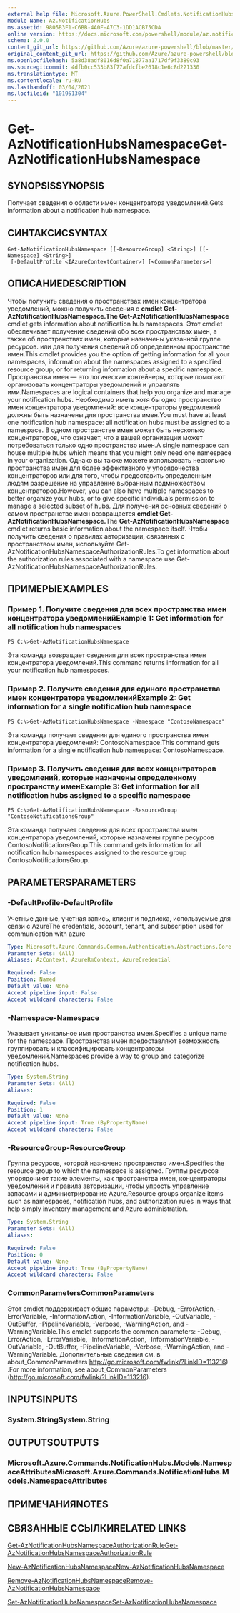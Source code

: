 ```yaml
---
external help file: Microsoft.Azure.PowerShell.Cmdlets.NotificationHubs.dll-Help.xml
Module Name: Az.NotificationHubs
ms.assetid: 9805B3F1-C6BB-4A0F-A7C3-1DD1ACB75CDA
online version: https://docs.microsoft.com/powershell/module/az.notificationhubs/get-aznotificationhubsnamespace
schema: 2.0.0
content_git_url: https://github.com/Azure/azure-powershell/blob/master/src/NotificationHubs/NotificationHubs/help/Get-AzNotificationHubsNamespace.md
original_content_git_url: https://github.com/Azure/azure-powershell/blob/master/src/NotificationHubs/NotificationHubs/help/Get-AzNotificationHubsNamespace.md
ms.openlocfilehash: 5a8d38adf8016d8f0a71877aa1717df9f3389c93
ms.sourcegitcommit: 4dfb0cc533b83f77afdcfbe2618c1e6c8d221330
ms.translationtype: MT
ms.contentlocale: ru-RU
ms.lasthandoff: 03/04/2021
ms.locfileid: "101951304"
---
```

# <span data-ttu-id="36c17-101">Get-AzNotificationHubsNamespace</span><span class="sxs-lookup"><span data-stu-id="36c17-101">Get-AzNotificationHubsNamespace</span></span>

## <span data-ttu-id="36c17-102">SYNOPSIS</span><span class="sxs-lookup"><span data-stu-id="36c17-102">SYNOPSIS</span></span>
<span data-ttu-id="36c17-103">Получает сведения о области имен концентратора уведомлений.</span><span class="sxs-lookup"><span data-stu-id="36c17-103">Gets information about a notification hub namespace.</span></span>

## <span data-ttu-id="36c17-104">СИНТАКСИС</span><span class="sxs-lookup"><span data-stu-id="36c17-104">SYNTAX</span></span>

```
Get-AzNotificationHubsNamespace [[-ResourceGroup] <String>] [[-Namespace] <String>]
 [-DefaultProfile <IAzureContextContainer>] [<CommonParameters>]
```

## <span data-ttu-id="36c17-105">ОПИСАНИЕ</span><span class="sxs-lookup"><span data-stu-id="36c17-105">DESCRIPTION</span></span>
<span data-ttu-id="36c17-106">Чтобы получить сведения о пространствах имен концентратора уведомлений, можно получить сведения о **cmdlet Get-AzNotificationHubsNamespace.**</span><span class="sxs-lookup"><span data-stu-id="36c17-106">**The Get-AzNotificationHubsNamespace** cmdlet gets information about notification hub namespaces.</span></span>
<span data-ttu-id="36c17-107">Этот cmdlet обеспечивает получение сведений обо всех пространствах имен, а также об пространствах имен, которые назначены указанной группе ресурсов. или для получения сведений об определенном пространстве имен.</span><span class="sxs-lookup"><span data-stu-id="36c17-107">This cmdlet provides you the option of getting information for all your namespaces, information about the namespaces assigned to a specified resource group; or for returning information about a specific namespace.</span></span>
<span data-ttu-id="36c17-108">Пространства имен — это логические контейнеры, которые помогают организовать концентраторы уведомлений и управлять ими.</span><span class="sxs-lookup"><span data-stu-id="36c17-108">Namespaces are logical containers that help you organize and manage your notification hubs.</span></span>
<span data-ttu-id="36c17-109">Необходимо иметь хотя бы одно пространство имен концентратора уведомлений: все концентраторы уведомлений должны быть назначены для пространства имен.</span><span class="sxs-lookup"><span data-stu-id="36c17-109">You must have at least one notification hub namespace: all notification hubs must be assigned to a namespace.</span></span>
<span data-ttu-id="36c17-110">В одном пространстве имен может быть несколько концентраторов, что означает, что в вашей организации может потребоваться только одно пространство имен.</span><span class="sxs-lookup"><span data-stu-id="36c17-110">A single namespace can house multiple hubs which means that you might only need one namespace in your organization.</span></span>
<span data-ttu-id="36c17-111">Однако вы также можете использовать несколько пространства имен для более эффективного у упорядочества концентраторов или для того, чтобы предоставить определенным людям разрешение на управление выбранным подмножеством концентраторов.</span><span class="sxs-lookup"><span data-stu-id="36c17-111">However, you can also have multiple namespaces to better organize your hubs, or to give specific individuals permission to manage a selected subset of hubs.</span></span>
<span data-ttu-id="36c17-112">Для получения основных сведений о самом пространстве имен возвращается **cmdlet Get-AzNotificationHubsNamespace.**</span><span class="sxs-lookup"><span data-stu-id="36c17-112">The **Get-AzNotificationHubsNamespace** cmdlet returns basic information about the namespace itself.</span></span>
<span data-ttu-id="36c17-113">Чтобы получить сведения о правилах авторизации, связанных с пространством имен, используйте Get-AzNotificationHubsNamespaceAuthorizationRules.</span><span class="sxs-lookup"><span data-stu-id="36c17-113">To get information about the authorization rules associated with a namespace use Get-AzNotificationHubsNamespaceAuthorizationRules.</span></span>

## <span data-ttu-id="36c17-114">ПРИМЕРЫ</span><span class="sxs-lookup"><span data-stu-id="36c17-114">EXAMPLES</span></span>

### <span data-ttu-id="36c17-115">Пример 1. Получите сведения для всех пространства имен концентратора уведомлений</span><span class="sxs-lookup"><span data-stu-id="36c17-115">Example 1: Get information for all notification hub namespaces</span></span>
```
PS C:\>Get-AzNotificationHubsNamespace
```

<span data-ttu-id="36c17-116">Эта команда возвращает сведения для всех пространства имен концентратора уведомлений.</span><span class="sxs-lookup"><span data-stu-id="36c17-116">This command returns information for all your notification hub namespaces.</span></span>

### <span data-ttu-id="36c17-117">Пример 2. Получите сведения для единого пространства имен концентратора уведомлений</span><span class="sxs-lookup"><span data-stu-id="36c17-117">Example 2: Get information for a single notification hub namespace</span></span>
```
PS C:\>Get-AzNotificationHubsNamespace -Namespace "ContosoNamespace"
```

<span data-ttu-id="36c17-118">Эта команда получает сведения для единого пространства имен концентратора уведомлений: ContosoNamespace.</span><span class="sxs-lookup"><span data-stu-id="36c17-118">This command gets information for a single notification hub namespace: ContosoNamespace.</span></span>

### <span data-ttu-id="36c17-119">Пример 3. Получить сведения для всех концентраторов уведомлений, которые назначены определенному пространству имен</span><span class="sxs-lookup"><span data-stu-id="36c17-119">Example 3: Get information for all notification hubs assigned to a specific namespace</span></span>
```
PS C:\>Get-AzNotificationHubsNamespace -ResourceGroup "ContosoNotificationsGroup"
```

<span data-ttu-id="36c17-120">Эта команда получает сведения для всех пространства имен концентратора уведомлений, которые назначены группе ресурсов ContosoNotificationsGroup.</span><span class="sxs-lookup"><span data-stu-id="36c17-120">This command gets information for all notification hub namespaces assigned to the resource group ContosoNotificationsGroup.</span></span>

## <span data-ttu-id="36c17-121">PARAMETERS</span><span class="sxs-lookup"><span data-stu-id="36c17-121">PARAMETERS</span></span>

### <span data-ttu-id="36c17-122">-DefaultProfile</span><span class="sxs-lookup"><span data-stu-id="36c17-122">-DefaultProfile</span></span>
<span data-ttu-id="36c17-123">Учетные данные, учетная запись, клиент и подписка, используемые для связи с Azure</span><span class="sxs-lookup"><span data-stu-id="36c17-123">The credentials, account, tenant, and subscription used for communication with azure</span></span>

```yaml
Type: Microsoft.Azure.Commands.Common.Authentication.Abstractions.Core.IAzureContextContainer
Parameter Sets: (All)
Aliases: AzContext, AzureRmContext, AzureCredential

Required: False
Position: Named
Default value: None
Accept pipeline input: False
Accept wildcard characters: False
```

### <span data-ttu-id="36c17-124">-Namespace</span><span class="sxs-lookup"><span data-stu-id="36c17-124">-Namespace</span></span>
<span data-ttu-id="36c17-125">Указывает уникальное имя пространства имен.</span><span class="sxs-lookup"><span data-stu-id="36c17-125">Specifies a unique name for the namespace.</span></span>
<span data-ttu-id="36c17-126">Пространства имен предоставляют возможность группировать и классифицировать концентраторы уведомлений.</span><span class="sxs-lookup"><span data-stu-id="36c17-126">Namespaces provide a way to group and categorize notification hubs.</span></span>

```yaml
Type: System.String
Parameter Sets: (All)
Aliases:

Required: False
Position: 1
Default value: None
Accept pipeline input: True (ByPropertyName)
Accept wildcard characters: False
```

### <span data-ttu-id="36c17-127">-ResourceGroup</span><span class="sxs-lookup"><span data-stu-id="36c17-127">-ResourceGroup</span></span>
<span data-ttu-id="36c17-128">Группа ресурсов, которой назначено пространство имен.</span><span class="sxs-lookup"><span data-stu-id="36c17-128">Specifies the resource group to which the namespace is assigned.</span></span>
<span data-ttu-id="36c17-129">Группы ресурсов упорядочиют такие элементы, как пространства имен, концентраторы уведомлений и правила авторизации, чтобы упрость управление запасами и администрирование Azure.</span><span class="sxs-lookup"><span data-stu-id="36c17-129">Resource groups organize items such as namespaces, notification hubs, and authorization rules in ways that help simply inventory management and Azure administration.</span></span>

```yaml
Type: System.String
Parameter Sets: (All)
Aliases:

Required: False
Position: 0
Default value: None
Accept pipeline input: True (ByPropertyName)
Accept wildcard characters: False
```

### <span data-ttu-id="36c17-130">CommonParameters</span><span class="sxs-lookup"><span data-stu-id="36c17-130">CommonParameters</span></span>
<span data-ttu-id="36c17-131">Этот cmdlet поддерживает общие параметры: -Debug, -ErrorAction, -ErrorVariable, -InformationAction, -InformationVariable, -OutVariable, -OutBuffer, -PipelineVariable, -Verbose, -WarningAction, and -WarningVariable.</span><span class="sxs-lookup"><span data-stu-id="36c17-131">This cmdlet supports the common parameters: -Debug, -ErrorAction, -ErrorVariable, -InformationAction, -InformationVariable, -OutVariable, -OutBuffer, -PipelineVariable, -Verbose, -WarningAction, and -WarningVariable.</span></span> <span data-ttu-id="36c17-132">Дополнительные сведения см. в about_CommonParameters http://go.microsoft.com/fwlink/?LinkID=113216) .</span><span class="sxs-lookup"><span data-stu-id="36c17-132">For more information, see about_CommonParameters (http://go.microsoft.com/fwlink/?LinkID=113216).</span></span>

## <span data-ttu-id="36c17-133">INPUTS</span><span class="sxs-lookup"><span data-stu-id="36c17-133">INPUTS</span></span>

### <span data-ttu-id="36c17-134">System.String</span><span class="sxs-lookup"><span data-stu-id="36c17-134">System.String</span></span>

## <span data-ttu-id="36c17-135">OUTPUTS</span><span class="sxs-lookup"><span data-stu-id="36c17-135">OUTPUTS</span></span>

### <span data-ttu-id="36c17-136">Microsoft.Azure.Commands.NotificationHubs.Models.NamespaceAttributes</span><span class="sxs-lookup"><span data-stu-id="36c17-136">Microsoft.Azure.Commands.NotificationHubs.Models.NamespaceAttributes</span></span>

## <span data-ttu-id="36c17-137">ПРИМЕЧАНИЯ</span><span class="sxs-lookup"><span data-stu-id="36c17-137">NOTES</span></span>

## <span data-ttu-id="36c17-138">СВЯЗАННЫЕ ССЫЛКИ</span><span class="sxs-lookup"><span data-stu-id="36c17-138">RELATED LINKS</span></span>

[<span data-ttu-id="36c17-139">Get-AzNotificationHubsNamespaceAuthorizationRule</span><span class="sxs-lookup"><span data-stu-id="36c17-139">Get-AzNotificationHubsNamespaceAuthorizationRule</span></span>](./Get-AzNotificationHubsNamespaceAuthorizationRule.md)

[<span data-ttu-id="36c17-140">New-AzNotificationHubsNamespace</span><span class="sxs-lookup"><span data-stu-id="36c17-140">New-AzNotificationHubsNamespace</span></span>](./New-AzNotificationHubsNamespace.md)

[<span data-ttu-id="36c17-141">Remove-AzNotificationHubsNamespace</span><span class="sxs-lookup"><span data-stu-id="36c17-141">Remove-AzNotificationHubsNamespace</span></span>](./Remove-AzNotificationHubsNamespace.md)

[<span data-ttu-id="36c17-142">Set-AzNotificationHubsNamespace</span><span class="sxs-lookup"><span data-stu-id="36c17-142">Set-AzNotificationHubsNamespace</span></span>](./Set-AzNotificationHubsNamespace.md)


